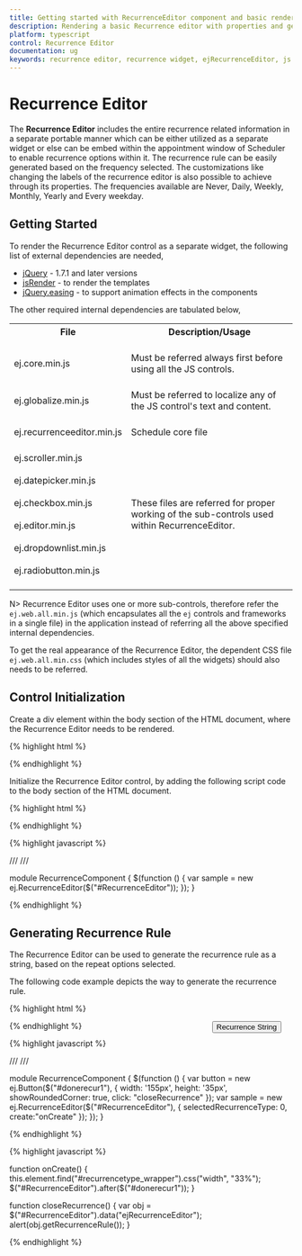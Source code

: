 ```yaml
---
title: Getting started with RecurrenceEditor component and basic render.	 	
description: Rendering a basic Recurrence editor with properties and generate the recurrence rule for Recurrence editor.
platform: typescript
control: Recurrence Editor
documentation: ug
keywords: recurrence editor, recurrence widget, ejRecurrenceEditor, js recurrence editor
---
```

# Recurrence Editor

The **Recurrence Editor** includes the entire recurrence related information in a separate portable manner which can be either utilized as a separate widget or else can be embed within the appointment window of Scheduler to enable recurrence options within it. The recurrence rule can be easily generated based on the frequency selected. The customizations like changing the labels of the recurrence editor is also possible to achieve through its properties. The frequencies available are Never, Daily, Weekly, Monthly, Yearly and Every weekday.
 
## Getting Started

To render the Recurrence Editor control as a separate widget, the following list of external dependencies are needed, 

* [jQuery](https://jquery.com/) - 1.7.1 and later versions
* [jsRender](https://github.com/borismoore/jsrender) - to render the templates
* [jQuery.easing](https://gsgd.co.uk/sandbox/jquery/easing/) - to support animation effects in the components

The other required internal dependencies are tabulated below,

<table>
    <tr>
        <th>File<br/><br/></th>
        <th>Description/Usage<br/><br/></th>
    </tr>
    <tr>
        <td>ej.core.min.js<br/><br/></td>
        <td>Must be referred always first before using all the JS controls.<br/><br/></td>
    </tr>
    <tr>
        <td>ej.globalize.min.js<br/><br/></td>
        <td>Must be referred to localize any of the JS control's text and content.<br/><br/></td>
    </tr>
    <tr>
        <td>ej.recurrenceeditor.min.js<br/><br/></td>
        <td>Schedule core file<br/><br/></td>
    </tr>
    <tr>
        <td>ej.scroller.min.js<br/><br/>ej.datepicker.min.js<br/><br/>ej.checkbox.min.js<br/><br/>ej.editor.min.js<br/><br/>ej.dropdownlist.min.js<br/><br/>ej.radiobutton.min.js<br/><br/></td>
        <td>These files are referred for proper working of the sub-controls used within RecurrenceEditor.<br/><br/></td>
    </tr>
</table>

N> Recurrence Editor uses one or more sub-controls, therefore refer the `ej.web.all.min.js` (which encapsulates all the `ej` controls and frameworks in a single file) in the application instead of referring all the above specified internal dependencies.

To get the real appearance of the Recurrence Editor, the dependent CSS file `ej.web.all.min.css` (which includes styles of all the widgets) should also needs to be referred.

## Control Initialization

Create a div element within the body section of the HTML document, where the Recurrence Editor needs to be rendered.

{% highlight html %}

<body>
	<div id="RecurrenceEditor"></div>
</body>

{% endhighlight %}

Initialize the Recurrence Editor control, by adding the following script code to the body section of the HTML document.

{% highlight html %}

<!-- div for RecurrenceEditor creation -->
<div id="RecurrenceEditor"></div>

{% endhighlight %}

{% highlight javascript %}

/// <reference path="../tsfiles/jquery.d.ts" />
/// <reference path="../tsfiles/ej.web.all.d.ts" />

module RecurrenceComponent {
    $(function () {
        var sample = new ej.RecurrenceEditor($("#RecurrenceEditor"));
    });
}

{% endhighlight %}

## Generating Recurrence Rule

The Recurrence Editor can be used to generate the recurrence rule as a string, based on the repeat options selected.

The following code example depicts the way to generate the recurrence rule.

{% highlight html %}

<!--Container for ejRecurrenceEditor widget-->
<div id="RecurrenceEditor"></div>

<button type="donerecur" id="donerecur1" class='recurbutton' style="float:right;margin-right:20px;margin-bottom:10px;">Recurrence String</button>

{% endhighlight %}

{% highlight javascript %}

/// <reference path="../tsfiles/jquery.d.ts" />
/// <reference path="../tsfiles/ej.web.all.d.ts" />

module RecurrenceComponent {
    $(function () {
        var button = new ej.Button($("#donerecur1"), {
            width: '155px',
            height: '35px',
            showRoundedCorner: true,
            click: "closeRecurrence"
        });
        var sample = new ej.RecurrenceEditor($("#RecurrenceEditor"), {
            selectedRecurrenceType: 0,
            create:"onCreate"
        });
    });
}

{% endhighlight %}

{% highlight javascript %}

function onCreate() {
    this.element.find("#recurrencetype_wrapper").css("width", "33%");
    $("#RecurrenceEditor").after($("#donerecur1"));
}

function closeRecurrence() {
    var obj = $("#RecurrenceEditor").data("ejRecurrenceEditor");
    alert(obj.getRecurrenceRule());
}

{% endhighlight %}
